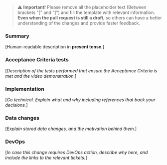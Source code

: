 > ⚠️ **Important!** Please remove all the placeholder text (Between brackets "[" and "]") and fill the template with relevant information.  
> **Even when the pull request is still a draft**, so others can have a better understanding of the changes and provide faster feedback.

### Summary
[Human-readable description in **present tense**.]

### Acceptance Criteria tests
[_Description of the tests performed that ensure the _Acceptance Criteria is met_ and the video demonstration._]

### Implementation
[_Go technical. Explain what and why including references that back your decisions._]

### Data changes
[_Explain stored data changes, and the motivation behind them._]

### DevOps
[_In case this change requires DevOps action, describe why here, and include the links to the relevant tickets._]
